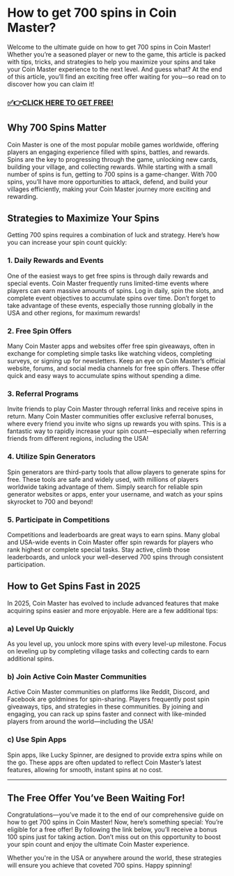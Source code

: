 # How to get 700 spins in Coin Master?

Welcome to the ultimate guide on how to get 700 spins in Coin Master! Whether you’re a seasoned player or new to the game, this article is packed with tips, tricks, and strategies to help you maximize your spins and take your Coin Master experience to the next level. And guess what? At the end of this article, you’ll find an exciting free offer waiting for you—so read on to discover how you can claim it!

### [✅👉CLICK HERE TO GET FREE!](https://justfree.xyz/coin/master/)

## Why 700 Spins Matter

Coin Master is one of the most popular mobile games worldwide, offering players an engaging experience filled with spins, battles, and rewards. Spins are the key to progressing through the game, unlocking new cards, building your village, and collecting rewards. While starting with a small number of spins is fun, getting to 700 spins is a game-changer. With 700 spins, you’ll have more opportunities to attack, defend, and build your villages efficiently, making your Coin Master journey more exciting and rewarding.

## Strategies to Maximize Your Spins

Getting 700 spins requires a combination of luck and strategy. Here’s how you can increase your spin count quickly:

### 1. Daily Rewards and Events

One of the easiest ways to get free spins is through daily rewards and special events. Coin Master frequently runs limited-time events where players can earn massive amounts of spins. Log in daily, spin the slots, and complete event objectives to accumulate spins over time. Don’t forget to take advantage of these events, especially those running globally in the USA and other regions, for maximum rewards!

### 2. Free Spin Offers

Many Coin Master apps and websites offer free spin giveaways, often in exchange for completing simple tasks like watching videos, completing surveys, or signing up for newsletters. Keep an eye on Coin Master’s official website, forums, and social media channels for free spin offers. These offer quick and easy ways to accumulate spins without spending a dime.

### 3. Referral Programs

Invite friends to play Coin Master through referral links and receive spins in return. Many Coin Master communities offer exclusive referral bonuses, where every friend you invite who signs up rewards you with spins. This is a fantastic way to rapidly increase your spin count—especially when referring friends from different regions, including the USA!

### 4. Utilize Spin Generators

Spin generators are third-party tools that allow players to generate spins for free. These tools are safe and widely used, with millions of players worldwide taking advantage of them. Simply search for reliable spin generator websites or apps, enter your username, and watch as your spins skyrocket to 700 and beyond!

### 5. Participate in Competitions

Competitions and leaderboards are great ways to earn spins. Many global and USA-wide events in Coin Master offer spin rewards for players who rank highest or complete special tasks. Stay active, climb those leaderboards, and unlock your well-deserved 700 spins through consistent participation.

## How to Get Spins Fast in 2025

In 2025, Coin Master has evolved to include advanced features that make acquiring spins easier and more enjoyable. Here are a few additional tips:

### a) Level Up Quickly

As you level up, you unlock more spins with every level-up milestone. Focus on leveling up by completing village tasks and collecting cards to earn additional spins.

### b) Join Active Coin Master Communities

Active Coin Master communities on platforms like Reddit, Discord, and Facebook are goldmines for spin-sharing. Players frequently post spin giveaways, tips, and strategies in these communities. By joining and engaging, you can rack up spins faster and connect with like-minded players from around the world—including the USA!

### c) Use Spin Apps

Spin apps, like Lucky Spinner, are designed to provide extra spins while on the go. These apps are often updated to reflect Coin Master’s latest features, allowing for smooth, instant spins at no cost.

---

## The Free Offer You’ve Been Waiting For!

Congratulations—you’ve made it to the end of our comprehensive guide on how to get 700 spins in Coin Master! Now, here’s something special: You’re eligible for a free offer! By following the link below, you’ll receive a bonus 100 spins just for taking action. Don’t miss out on this opportunity to boost your spin count and enjoy the ultimate Coin Master experience.

Whether you're in the USA or anywhere around the world, these strategies will ensure you achieve that coveted 700 spins. Happy spinning!
